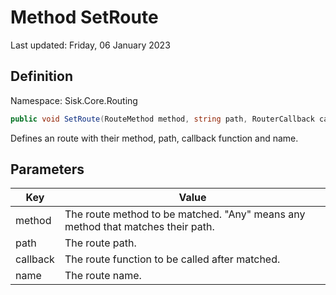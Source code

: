# Method SetRoute
Last updated: Friday, 06 January 2023

## Definition
Namespace: Sisk.Core.Routing

```csharp
public void SetRoute(RouteMethod method, string path, RouterCallback callback, string? name)
```

Defines an route with their method, path, callback function and name.

## Parameters

| Key | Value |
| --- | --- |
| method | The route method to be matched. "Any" means any method that matches their path. | 
| path | The route path. | 
| callback | The route function to be called after matched. | 
| name | The route name. | 

